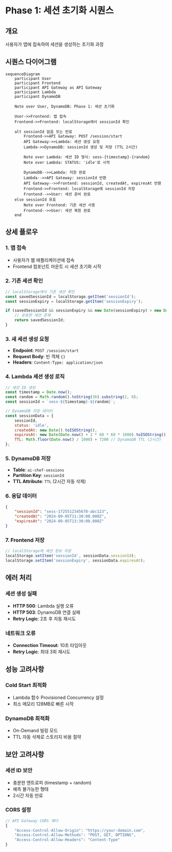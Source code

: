 # Phase 1: 세션 초기화 시퀀스

## 개요
사용자가 앱에 접속하여 세션을 생성하는 초기화 과정

## 시퀀스 다이어그램

```mermaid
sequenceDiagram
    participant User
    participant Frontend
    participant API Gateway as API Gateway
    participant Lambda
    participant DynamoDB

    Note over User, DynamoDB: Phase 1: 세션 초기화

    User->>Frontend: 앱 접속
    Frontend->>Frontend: localStorage에서 sessionId 확인
    
    alt sessionId 없음 또는 만료
        Frontend->>API Gateway: POST /session/start
        API Gateway->>Lambda: 세션 생성 요청
        Lambda->>DynamoDB: sessionId 생성 및 저장 (TTL 2시간)
        
        Note over Lambda: 세션 ID 형식: sess-{timestamp}-{random}
        Note over Lambda: STATUS: 'idle'로 시작
        
        DynamoDB-->>Lambda: 저장 완료
        Lambda-->>API Gateway: sessionId 반환
        API Gateway-->>Frontend: sessionId, createdAt, expiresAt 반환
        Frontend->>Frontend: localStorage에 sessionId 저장
        Frontend-->>User: 세션 준비 완료
    else sessionId 유효
        Note over Frontend: 기존 세션 사용
        Frontend-->>User: 세션 복원 완료
    end
```

## 상세 플로우

### 1. 앱 접속
- 사용자가 웹 애플리케이션에 접속
- Frontend 컴포넌트 마운트 시 세션 초기화 시작

### 2. 기존 세션 확인
```javascript
// localStorage에서 기존 세션 확인
const savedSessionId = localStorage.getItem('sessionId');
const sessionExpiry = localStorage.getItem('sessionExpiry');

if (savedSessionId && sessionExpiry && new Date(sessionExpiry) > new Date()) {
    // 유효한 세션 존재
    return savedSessionId;
}
```

### 3. 새 세션 생성 요청
- **Endpoint**: `POST /session/start`
- **Request Body**: 빈 객체 `{}`
- **Headers**: `Content-Type: application/json`

### 4. Lambda 세션 생성 로직
```javascript
// 세션 ID 생성
const timestamp = Date.now();
const random = Math.random().toString(36).substring(2, 8);
const sessionId = `sess-${timestamp}-${random}`;

// DynamoDB 저장 데이터
const sessionData = {
    sessionId,
    status: 'idle',
    createdAt: new Date().toISOString(),
    expiresAt: new Date(Date.now() + 2 * 60 * 60 * 1000).toISOString(), // 2시간 후
    TTL: Math.floor(Date.now() / 1000) + 7200 // DynamoDB TTL (2시간)
};
```

### 5. DynamoDB 저장
- **Table**: `ai-chef-sessions`
- **Partition Key**: `sessionId`
- **TTL Attribute**: `TTL` (2시간 자동 삭제)

### 6. 응답 데이터
```json
{
    "sessionId": "sess-1725512345678-abc123",
    "createdAt": "2024-09-05T11:30:00.000Z",
    "expiresAt": "2024-09-05T13:30:00.000Z"
}
```

### 7. Frontend 저장
```javascript
// localStorage에 세션 정보 저장
localStorage.setItem('sessionId', sessionData.sessionId);
localStorage.setItem('sessionExpiry', sessionData.expiresAt);
```

## 에러 처리

### 세션 생성 실패
- **HTTP 500**: Lambda 실행 오류
- **HTTP 503**: DynamoDB 연결 실패
- **Retry Logic**: 2초 후 자동 재시도

### 네트워크 오류
- **Connection Timeout**: 10초 타임아웃
- **Retry Logic**: 최대 3회 재시도

## 성능 고려사항

### Cold Start 최적화
- Lambda 함수 Provisioned Concurrency 설정
- 최소 메모리 128MB로 빠른 시작

### DynamoDB 최적화
- On-Demand 빌링 모드
- TTL 자동 삭제로 스토리지 비용 절약

## 보안 고려사항

### 세션 ID 보안
- 충분한 엔트로피 (timestamp + random)
- 예측 불가능한 형태
- 2시간 자동 만료

### CORS 설정
```javascript
// API Gateway CORS 헤더
{
    "Access-Control-Allow-Origin": "https://your-domain.com",
    "Access-Control-Allow-Methods": "POST, GET, OPTIONS",
    "Access-Control-Allow-Headers": "Content-Type"
}
```
